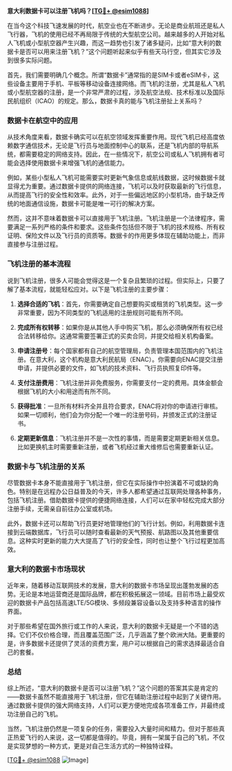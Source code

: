 **意大利数据卡可以注册飞机吗？[[TG💪+ @esim1088](https://t.me/s/esim1088)]**

在当今这个科技飞速发展的时代，航空业也在不断进步。无论是商业航班还是私人飞行器，飞机的使用已经不再局限于传统的大型航空公司。越来越多的人开始对私人飞机或小型航空器产生兴趣，而这一趋势也引发了诸多疑问，比如“意大利的数据卡是否可以用来注册飞机？”这个问题听起来似乎有些天马行空，但其实它涉及到很多实际问题。

首先，我们需要明确几个概念。所谓“数据卡”通常指的是SIM卡或者eSIM卡，这些设备主要用于手机、平板等移动设备连接网络。而飞机的注册，尤其是私人飞机或小型航空器的注册，是一个非常严肃的过程，涉及航空法规、技术标准以及国际民航组织（ICAO）的规定。那么，数据卡真的能与飞机注册扯上关系吗？

### 数据卡在航空中的应用

从技术角度来看，数据卡确实可以在航空领域发挥重要作用。现代飞机已经高度依赖数字通信技术，无论是飞行员与地面控制中心的联系，还是飞机内部的导航系统，都需要稳定的网络支持。因此，在一些情况下，航空公司或私人飞机拥有者可能会选择使用数据卡来增强飞机的通信能力。

例如，某些小型私人飞机可能需要实时更新气象信息或航线数据，这时候数据卡就显得尤为重要。通过数据卡提供的网络连接，飞机可以及时获取最新的飞行信息，从而提高飞行的安全性和效率。此外，对于一些偏远地区的小型机场，由于缺乏传统的地面通信设施，数据卡可能是唯一可行的解决方案。

然而，这并不意味着数据卡可以直接用于飞机注册。飞机注册是一个法律程序，需要满足一系列严格的条件和要求。这些条件包括但不限于飞机的技术规格、所有权证明、保险文件以及飞行员的资质等。数据卡的作用更多体现在辅助功能上，而非直接参与注册过程。

### 飞机注册的基本流程

说到飞机注册，很多人可能会觉得这是一个复杂且繁琐的过程。但实际上，只要了解了基本流程，就能轻松应对。以下是飞机注册的主要步骤：

1. **选择合适的飞机**：首先，你需要确定自己想要购买或租赁的飞机类型。这一步非常重要，因为不同类型的飞机适用的注册规则可能有所不同。

2. **完成所有权转移**：如果你是从其他人手中购买飞机，那么必须确保所有权已经合法转移给你。这通常需要签署正式的买卖合同，并提交给相关机构备案。

3. **申请注册号**：每个国家都有自己的航空管理局，负责管理本国范围内的飞机注册。在意大利，这个机构是意大利民航局（ENAC）。你需要向ENAC提交注册申请，并提供必要的文件，如飞机的技术资料、飞行员执照复印件等。

4. **支付注册费用**：飞机注册并非免费服务，你需要支付一定的费用。具体金额会根据飞机的大小和用途而有所不同。

5. **获得批准**：一旦所有材料齐全并且符合要求，ENAC将对你的申请进行审核。如果一切顺利，他们会为你分配一个唯一的注册号码，并颁发正式的注册证书。

6. **定期更新信息**：飞机注册并不是一次性的事情，而是需要定期更新相关信息。比如更换机主时需要重新注册，或者飞机经过重大维修后也需要重新认证。

### 数据卡与飞机注册的关系

尽管数据卡本身不能直接用于飞机注册，但它在实际操作中扮演着不可或缺的角色。特别是在远程办公日益普及的今天，许多人都希望通过互联网处理各种事务，包括飞机注册。借助数据卡提供的便捷网络连接，人们可以在家中轻松完成大部分注册手续，无需亲自前往办公室或机场。

此外，数据卡还可以帮助飞行员更好地管理他们的飞行计划。例如，利用数据卡连接到云端数据库，飞行员可以随时查看最新的天气预报、航路图以及其他重要信息。这种实时更新的能力大大提高了飞行的安全性，同时也让整个飞行过程更加高效。

### 意大利的数据卡市场现状

近年来，随着移动互联网技术的发展，意大利的数据卡市场呈现出蓬勃发展的态势。无论是本地运营商还是国际品牌，都在积极拓展这一领域。目前市场上最受欢迎的数据卡产品包括高速LTE/5G模块、多频段兼容设备以及支持多种语言的操作界面。

对于那些希望在国外旅行或工作的人来说，意大利的数据卡无疑是一个不错的选择。它们不仅价格合理，而且覆盖范围广泛，几乎涵盖了整个欧洲大陆。更重要的是，许多数据卡还提供了灵活的资费方案，用户可以根据自己的需求选择最适合自己的套餐。

### 总结

综上所述，“意大利的数据卡是否可以注册飞机？”这个问题的答案其实是肯定的——数据卡虽然不能直接用于飞机注册，但它在辅助注册过程中起到了关键作用。通过数据卡提供的强大网络支持，人们可以更方便地完成各项准备工作，并最终成功注册自己的飞机。

当然，飞机注册仍然是一项复杂的任务，需要投入大量时间和精力。但对于那些真正热爱飞行的人来说，这一切都是值得的。毕竟，拥有一架属于自己的飞机，不仅是实现梦想的一种方式，更是对自己生活方式的一种独特诠释。

[[TG💪+ @esim1088](https://t.me/s/esim1088) ![Image](https://i.postimg.cc/4NQfJmqS/Snipaste-2025-05-13-00-14-12.png)]